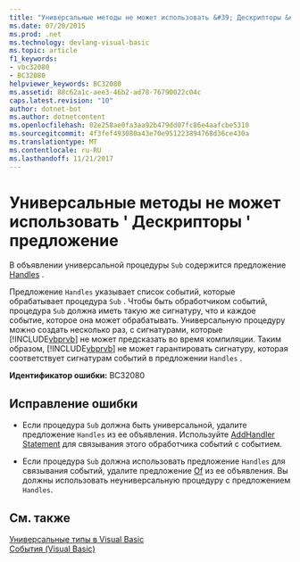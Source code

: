 ```yaml
---
title: "Универсальные методы не может использовать &#39; Дескрипторы &#39; предложение"
ms.date: 07/20/2015
ms.prod: .net
ms.technology: devlang-visual-basic
ms.topic: article
f1_keywords:
- vbc32080
- BC32080
helpviewer_keywords: BC32080
ms.assetid: 88c62a1c-aee3-46b2-ad78-76790022c04c
caps.latest.revision: "10"
author: dotnet-bot
ms.author: dotnetcontent
ms.openlocfilehash: 02e258ae0fa3aa92b479dd07fc86e4aafcbe5310
ms.sourcegitcommit: 4f3fef493080a43e70e951223894768d36ce430a
ms.translationtype: MT
ms.contentlocale: ru-RU
ms.lasthandoff: 11/21/2017
---
```

# <a name="generic-methods-cannot-use-39handles39-clause"></a>Универсальные методы не может использовать &#39; Дескрипторы &#39; предложение
В объявлении универсальной процедуры `Sub` содержится предложение [Handles](../../visual-basic/language-reference/statements/handles-clause.md) .  
  
 Предложение `Handles` указывает список событий, которые обрабатывает процедура `Sub` . Чтобы быть обработчиком событий, процедура `Sub` должна иметь такую же сигнатуру, что и каждое событие, которое она может обрабатывать. Универсальную процедуру можно создать несколько раз, с сигнатурами, которые [!INCLUDE[vbprvb](~/includes/vbprvb-md.md)] не может предсказать во время компиляции. Таким образом, [!INCLUDE[vbprvb](~/includes/vbprvb-md.md)] не может гарантировать сигнатуру, которая соответствует сигнатурам событий в предложении `Handles` .  
  
 **Идентификатор ошибки:** BC32080  
  
## <a name="to-correct-this-error"></a>Исправление ошибки  
  
-   Если процедура `Sub` должна быть универсальной, удалите предложение `Handles` из ее объявления. Используйте [AddHandler Statement](../../visual-basic/language-reference/statements/addhandler-statement.md) для связывания этого обработчика событий с событием.  
  
-   Если процедура `Sub` должна использовать предложение `Handles` для связывания событий, удалите предложение [Of](../../visual-basic/language-reference/statements/of-clause.md) из ее объявления. Вы должны использовать неуниверсальную процедуру с предложением `Handles`.  
  
## <a name="see-also"></a>См. также  
 [Универсальные типы в Visual Basic](../../visual-basic/programming-guide/language-features/data-types/generic-types.md)  
 [События (Visual Basic)](~/docs/visual-basic/programming-guide/language-features/events/index.md)
